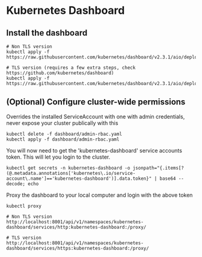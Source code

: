 # Kubernetes Dashboard

## Install the dashboard
```
# Non TLS version
kubectl apply -f https://raw.githubusercontent.com/kubernetes/dashboard/v2.3.1/aio/deploy/alternative.yaml

# TLS version (requires a few extra steps, check https://github.com/kubernetes/dashboard)
kubectl apply -f https://raw.githubusercontent.com/kubernetes/dashboard/v2.3.1/aio/deploy/recommended.yaml
```

## (Optional) Configure cluster-wide permissions
Overrides the installed ServiceAccount with one with admin credentials, never expose your cluster publically with this
```
kubectl delete -f dashboard/admin-rbac.yaml
kubectl apply -f dashboard/admin-rbac.yaml
```

You will now need to get the 'kubernetes-dashboard' service accounts token. This will let you login to the cluster.
```
kubectl get secrets -n kubernetes-dashboard -o jsonpath="{.items[?(@.metadata.annotations['kubernetes\.io/service-account\.name']=='kubernetes-dashboard')].data.token}" | base64 --decode; echo
```

Proxy the dashboard to your local computer and login with the above token
```
kubectl proxy

# Non TLS version
http://localhost:8001/api/v1/namespaces/kubernetes-dashboard/services/http:kubernetes-dashboard:/proxy/

# TLS version
http://localhost:8001/api/v1/namespaces/kubernetes-dashboard/services/https:kubernetes-dashboard:/proxy/
```
